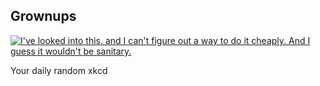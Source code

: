 ## Grownups
[![I've looked into this, and I can't figure out a way to do it cheaply.  And I guess it wouldn't be sanitary.](https://imgs.xkcd.com/comics/grownups.png)](https://xkcd.com/150/ "I've looked into this, and I can't figure out a way to do it cheaply.  And I guess it wouldn't be sanitary.")

Your daily random xkcd
